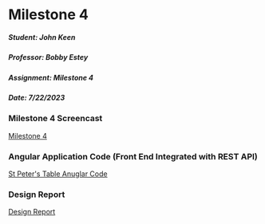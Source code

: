 # Milestone 4

##### Student: John Keen
##### Professor: Bobby Estey
##### Assignment: Milestone 4
##### Date: 7/22/2023


### Milestone 4 Screencast

[Milestone 4](https://www.loom.com/share/99c652bd09804e6fb126a9337d3ffa1e?sid=0ca6e16a-7c01-4c11-8bed-cbb80a34c3a8)

### Angular Application Code (Front End Integrated with REST API)

[St Peter's Table Anuglar Code](https://github.com/thunderblue1/stpeterstable)

### Design Report

[Design Report](https://github.com/thunderblue1/Homework/tree/master/Design%20Report)